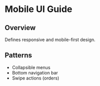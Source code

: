 # Mobile UI Guide

## Overview
Defines responsive and mobile-first design.

## Patterns
- Collapsible menus
- Bottom navigation bar
- Swipe actions (orders)
